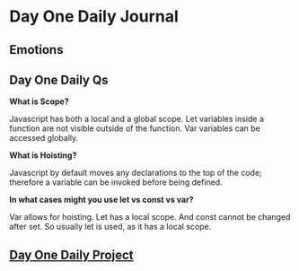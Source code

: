 # Day One Daily Journal

## Emotions

## Day One Daily Qs

**What is Scope?**

Javascript has both a local and a global scope. Let variables inside a function are not visible outside of the function. Var variables can be accessed globally.

**What is Hoisting?**

Javascript by default moves any declarations to the top of the code; therefore a variable can be invoked before being defined.

**In what cases might you use let vs const vs var?**

Var allows for hoisting. Let has a local scope. And const cannot be changed after set. So usually let is used, as it has a local scope.

## [Day One Daily Project](https://github.com/CMitchell5619/JavaScriptChallenges)
